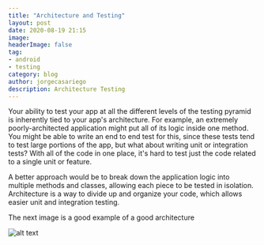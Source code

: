 ```yaml
---
title: "Architecture and Testing"
layout: post
date: 2020-08-19 21:15
image: 
headerImage: false
tag:
- android
- testing
category: blog
author: jorgecasariego
description: Architecture Testing
---
```


Your ability to test your app at all the different levels of the testing pyramid is inherently tied to your app's architecture. For example, an extremely poorly-architected application might put all of its logic inside one method. You might be able to write an end to end test for this, since these tests tend to test large portions of the app, but what about writing unit or integration tests? With all of the code in one place, it's hard to test just the code related to a single unit or feature.

A better approach would be to break down the application logic into multiple methods and classes, allowing each piece to be tested in isolation. Architecture is a way to divide up and organize your code, which allows easier unit and integration testing.

The next image is a good example of a good architecture

![alt text](https://codelabs.developers.google.com/codelabs/advanced-android-kotlin-training-testing-test-doubles/img/284779b388dddec0.png 
"Figure 1. Architecture of TODO app")

